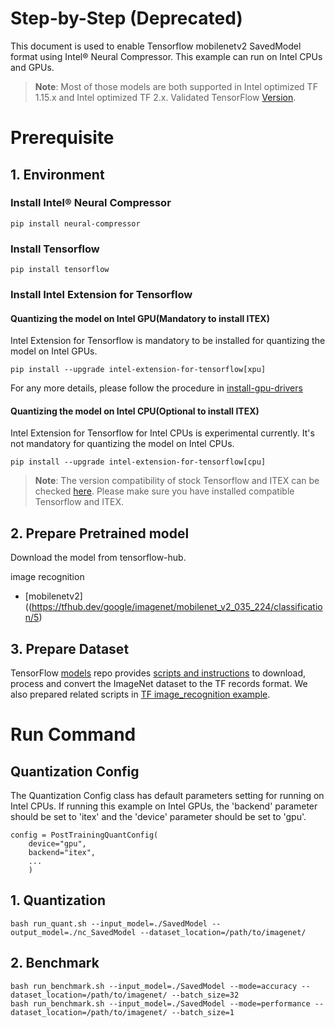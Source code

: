 Step-by-Step (Deprecated)
============

This document is used to enable Tensorflow mobilenetv2 SavedModel format using Intel® Neural Compressor.
This example can run on Intel CPUs and GPUs.

> **Note**: 
> Most of those models are both supported in Intel optimized TF 1.15.x and Intel optimized TF 2.x. Validated TensorFlow [Version](/docs/source/installation_guide.md#validated-software-environment).

# Prerequisite

## 1. Environment

### Install Intel® Neural Compressor
```shell
pip install neural-compressor
```
### Install Tensorflow
```shell
pip install tensorflow
```

### Install Intel Extension for Tensorflow
#### Quantizing the model on Intel GPU(Mandatory to install ITEX)
Intel Extension for Tensorflow is mandatory to be installed for quantizing the model on Intel GPUs.

```shell
pip install --upgrade intel-extension-for-tensorflow[xpu]
```
For any more details, please follow the procedure in [install-gpu-drivers](https://github.com/intel/intel-extension-for-tensorflow/blob/main/docs/install/install_for_xpu.md#install-gpu-drivers)

#### Quantizing the model on Intel CPU(Optional to install ITEX)
Intel Extension for Tensorflow for Intel CPUs is experimental currently. It's not mandatory for quantizing the model on Intel CPUs.

```shell
pip install --upgrade intel-extension-for-tensorflow[cpu]
```
> **Note**: 
> The version compatibility of stock Tensorflow and ITEX can be checked [here](https://github.com/intel/intel-extension-for-tensorflow#compatibility-table). Please make sure you have installed compatible Tensorflow and ITEX.

## 2. Prepare Pretrained model
Download the model from tensorflow-hub.

image recognition
- [mobilenetv2]((https://tfhub.dev/google/imagenet/mobilenet_v2_035_224/classification/5)

## 3. Prepare Dataset
TensorFlow [models](https://github.com/tensorflow/models) repo provides [scripts and instructions](https://github.com/tensorflow/models/tree/master/research/slim#an-automated-script-for-processing-imagenet-data) to download, process and convert the ImageNet dataset to the TF records format.
We also prepared related scripts in [TF image_recognition example](/examples/deprecated/tensorflow/tensorflow/image_recognition/tensorflow_models/mobilenet_v1/quantization/ptq#3-prepare-dataset).

# Run Command

## Quantization Config
The Quantization Config class has default parameters setting for running on Intel CPUs. If running this example on Intel GPUs, the 'backend' parameter should be set to 'itex' and the 'device' parameter should be set to 'gpu'.

```
config = PostTrainingQuantConfig(
    device="gpu",
    backend="itex",
    ...
    )
```

## 1. Quantization
  ```shell
  bash run_quant.sh --input_model=./SavedModel --output_model=./nc_SavedModel --dataset_location=/path/to/imagenet/
  ```

## 2. Benchmark
  ```shell
  bash run_benchmark.sh --input_model=./SavedModel --mode=accuracy --dataset_location=/path/to/imagenet/ --batch_size=32
  bash run_benchmark.sh --input_model=./SavedModel --mode=performance --dataset_location=/path/to/imagenet/ --batch_size=1
  ```
